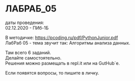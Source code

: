 # ЛАБРАБ_05  

даты проведения:  
02.12.2020 - ПИб-1Б  


В методичке: https://pcoding.ru/pdf/PythonJunior.pdf  
ЛабРаб 05 - тема звучит так: Алгоритмы анализа данных.  

Там всего 6 заданий.  
Делайте самостоятельно.  
Решения можно размещать в repl.it или на GutHub`е.  

Если появятся вопросы, то пишите в личку.  
